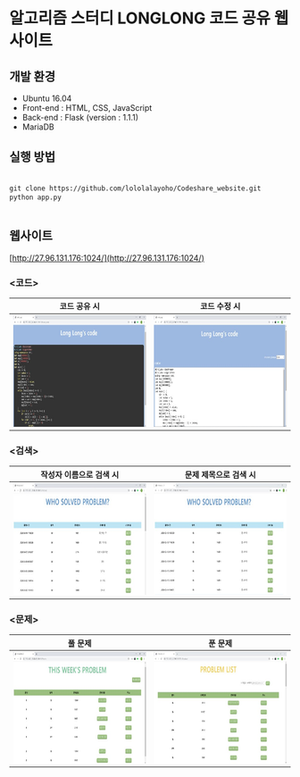 # 알고리즘 스터디 LONGLONG 코드 공유 웹사이트

## 개발 환경
* Ubuntu 16.04
* Front-end : HTML, CSS, JavaScript
* Back-end : Flask (version : 1.1.1)
* MariaDB

## 실행 방법
<pre>
<code>
git clone https://github.com/lololalayoho/Codeshare_website.git
python app.py
</code>
</pre>

## 웹사이트
[http://27.96.131.176:1024/](http://27.96.131.176:1024/)

### <코드>
코드 공유 시 | 코드 수정 시
------------|-------------
<img src=/image/코드볼시.jpg width="350" height="200"> | <img src=/image/코드수정시.jpg width="350" height="200">

### <검색>
작성자 이름으로 검색 시 | 문제 제목으로 검색 시
------------|-------------
<img src=/image/작성자이름으로검색시.jpg width="350" height="200"> | <img src=/image/문제제목으로검색시.jpg width="350" height="200">

### <문제>
풀 문제| 푼 문제
------------|-------------
<img src=/image/풀문제.jpg width="350" height="200"> | <img src=/image/푼문제.jpg width="350" height="200">
